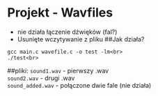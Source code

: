 # Projekt - Wavfiles
* nie działa łączenie dźwięków (fal?)
* Usunięte wczytywanie z pliku
##Jak działa?
```
gcc main.c wavefile.c -o test -lm<br>
./test<br>
```
##pliki:
```sound1.wav``` - pierwszy .wav<br>
```sound2.wav``` - drugi .wav<br>
```sound_added.wav``` - połączone dwie fale (nie działa)<br>
